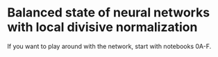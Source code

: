# Balanced state of neural networks with local divisive normalization

If you want to play around with the network, start with notebooks 0A-F.